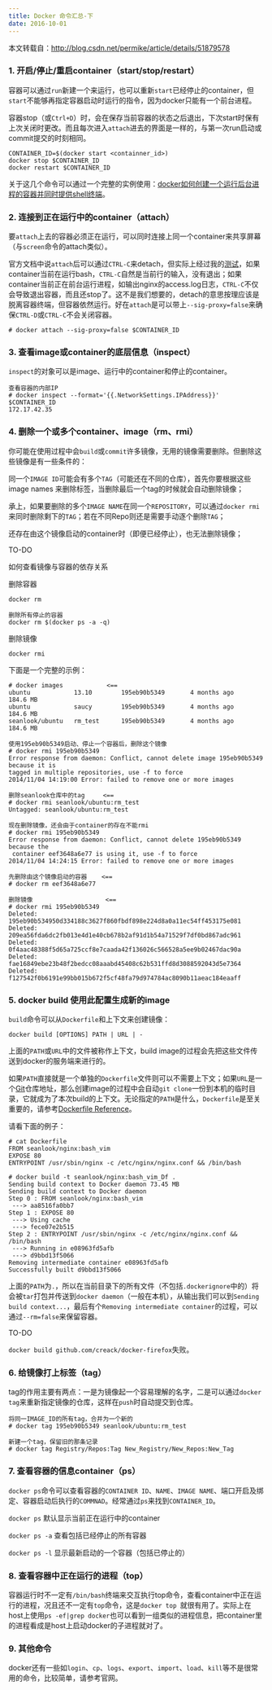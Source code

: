 ```yaml
---
title: Docker 命令汇总-下
date: 2016-10-01
---
```



本文转载自：http://blog.csdn.net/permike/article/details/51879578

### 1. 开启/停止/重启container（start/stop/restart）


容器可以通过`run`新建一个来运行，也可以重新`start`已经停止的container，但`start`不能够再指定容器启动时运行的指令，因为docker只能有一个前台进程。

容器stop（或`Ctrl+D`）时，会在保存当前容器的状态之后退出，下次start时保有上次关闭时更改。而且每次进入`attach`进去的界面是一样的，与第一次run启动或commit提交的时刻相同。



```
CONTAINER_ID=$(docker start <containner_id>)
docker stop $CONTAINER_ID
docker restart $CONTAINER_ID
```


关于这几个命令可以通过一个完整的实例使用：[docker如何创建一个运行后台进程的容器并同时提供shell终端](http://segmentfault.com/blog/seanlook/1190000000755980)。

### 2. 连接到正在运行中的container（attach）


要`attach`上去的容器必须正在运行，可以同时连接上同一个container来共享屏幕（与`screen`命令的attach类似）。

官方文档中说`attach`后可以通过`CTRL-C`来detach，但实际上经过我的[测试](http://lib.csdn.net/base/softwaretest)，如果container当前在运行bash，`CTRL-C`自然是当前行的输入，没有退出；如果container当前正在前台运行进程，如输出nginx的access.log日志，`CTRL-C`不仅会导致退出容器，而且还stop了。这不是我们想要的，detach的意思按理应该是脱离容器终端，但容器依然运行。好在`attach`是可以带上`--sig-proxy=false`来确保`CTRL-D`或`CTRL-C`不会关闭容器。


```
# docker attach --sig-proxy=false $CONTAINER_ID
```

### 3. 查看image或container的底层信息（inspect）


`inspect`的对象可以是image、运行中的container和停止的container。


```
查看容器的内部IP
# docker inspect --format='{{.NetworkSettings.IPAddress}}' $CONTAINER_ID
172.17.42.35
```

### 4. 删除一个或多个container、image（rm、rmi）


你可能在使用过程中会`build`或`commit`许多镜像，无用的镜像需要删除。但删除这些镜像是有一些条件的：

同一个`IMAGE ID`可能会有多个`TAG`（可能还在不同的仓库），首先你要根据这些 image names 来删除标签，当删除最后一个tag的时候就会自动删除镜像；

承上，如果要删除的多个`IMAGE NAME`在同一个`REPOSITORY`，可以通过`docker rmi `来同时删除剩下的`TAG`；若在不同Repo则还是需要手动逐个删除`TAG`；

还存在由这个镜像启动的container时（即便已经停止），也无法删除镜像；


TO-DO

如何查看镜像与容器的依存关系


删除容器

`docker rm `


```
删除所有停止的容器
docker rm $(docker ps -a -q)

```


删除镜像

`docker rmi `


下面是一个完整的示例：


```
# docker images            <==
ubuntu            13.10        195eb90b5349       4 months ago       184.6 MB
ubuntu            saucy        195eb90b5349       4 months ago       184.6 MB
seanlook/ubuntu   rm_test      195eb90b5349       4 months ago       184.6 MB

使用195eb90b5349启动、停止一个容器后，删除这个镜像
# docker rmi 195eb90b5349
Error response from daemon: Conflict, cannot delete image 195eb90b5349 because it is 
tagged in multiple repositories, use -f to force
2014/11/04 14:19:00 Error: failed to remove one or more images

删除seanlook仓库中的tag     <==
# docker rmi seanlook/ubuntu:rm_test
Untagged: seanlook/ubuntu:rm_test

现在删除镜像，还会由于container的存在不能rmi
# docker rmi 195eb90b5349
Error response from daemon: Conflict, cannot delete 195eb90b5349 because the 
 container eef3648a6e77 is using it, use -f to force
2014/11/04 14:24:15 Error: failed to remove one or more images

先删除由这个镜像启动的容器    <==
# docker rm eef3648a6e77

删除镜像                    <==
# docker rmi 195eb90b5349
Deleted: 195eb90b534950d334188c3627f860fbdf898e224d8a0a11ec54ff453175e081
Deleted: 209ea56fda6dc2fb013e4d1e40cb678b2af91d1b54a71529f7df0bd867adc961
Deleted: 0f4aac48388f5d65a725ccf8e7caada42f136026c566528a5ee9b02467dac90a
Deleted: fae16849ebe23b48f2bedcc08aaabd45408c62b531ffd8d3088592043d5e7364
Deleted: f127542f0b6191e99bb015b672f5cf48fa79d974784ac8090b11aeac184eaaff
```

### 5. docker build 使用此配置生成新的image


`build`命令可以从`Dockerfile`和上下文来创建镜像：

`docker build [OPTIONS] PATH | URL | -`

上面的`PATH`或`URL`中的文件被称作上下文，build image的过程会先把这些文件传送到docker的服务端来进行的。

如果`PATH`直接就是一个单独的`Dockerfile`文件则可以不需要上下文；如果`URL`是一个[Git](http://lib.csdn.net/base/git)仓库地址，那么创建image的过程中会自动`git clone`一份到本机的临时目录，它就成为了本次build的上下文。无论指定的`PATH`是什么，`Dockerfile`是至关重要的，请参考[Dockerfile Reference](http://docs.docker.com/reference/builder/)。

请看下面的例子：


```
# cat Dockerfile 
FROM seanlook/nginx:bash_vim
EXPOSE 80
ENTRYPOINT /usr/sbin/nginx -c /etc/nginx/nginx.conf && /bin/bash

# docker build -t seanlook/nginx:bash_vim_Df .
Sending build context to Docker daemon 73.45 MB
Sending build context to Docker daemon 
Step 0 : FROM seanlook/nginx:bash_vim
 ---> aa8516fa0bb7
Step 1 : EXPOSE 80
 ---> Using cache
 ---> fece07e2b515
Step 2 : ENTRYPOINT /usr/sbin/nginx -c /etc/nginx/nginx.conf && /bin/bash
 ---> Running in e08963fd5afb
 ---> d9bbd13f5066
Removing intermediate container e08963fd5afb
Successfully built d9bbd13f5066

```


上面的`PATH`为`.`，所以在当前目录下的所有文件（不包括`.dockerignore`中的）将会被`tar`打包并传送到`docker daemon`（一般在本机），从输出我们可以到`Sending build context...`，最后有个`Removing intermediate container`的过程，可以通过`--rm=false`来保留容器。

TO-DO

`docker build github.com/creack/docker-firefox`失败。

### 6. 给镜像打上标签（tag）


tag的作用主要有两点：一是为镜像起一个容易理解的名字，二是可以通过`docker tag`来重新指定镜像的仓库，这样在`push`时自动提交到仓库。


```
将同一IMAGE_ID的所有tag，合并为一个新的
# docker tag 195eb90b5349 seanlook/ubuntu:rm_test

新建一个tag，保留旧的那条记录
# docker tag Registry/Repos:Tag New_Registry/New_Repos:New_Tag

```

### 7. 查看容器的信息container（ps）


`docker ps`命令可以查看容器的`CONTAINER ID`、`NAME`、`IMAGE NAME`、端口开启及绑定、容器启动后执行的`COMMNAD`。经常通过`ps`来找到`CONTAINER_ID`。

`docker ps` 默认显示当前正在运行中的container

`docker ps -a` 查看包括已经停止的所有容器

`docker ps -l` 显示最新启动的一个容器（包括已停止的）

### 8. 查看容器中正在运行的进程（top）


容器运行时不一定有`/bin/bash`终端来交互执行top命令，查看container中正在运行的进程，况且还不一定有`top`命令，这是`docker top `就很有用了。实际上在host上使用`ps -ef|grep docker`也可以看到一组类似的进程信息，把container里的进程看成是host上启动docker的子进程就对了。

### 9. 其他命令


docker还有一些如`login`、`cp`、`logs`、`export`、`import`、`load`、`kill`等不是很常用的命令，比较简单，请参考官网。

